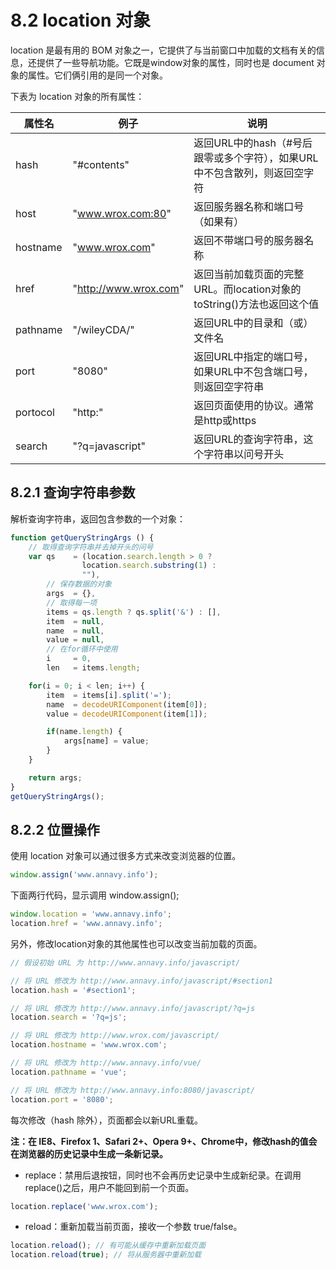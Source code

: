 # 8.2 location 对象

location 是最有用的 BOM 对象之一，它提供了与当前窗口中加载的文档有关的信息，还提供了一些导航功能。它既是window对象的属性，同时也是 document 对象的属性。它们俩引用的是同一个对象。

下表为 location 对象的所有属性：

| 属性名   | 例子                  | 说明                                                                      |
|----------|-----------------------|---------------------------------------------------------------------------|
| hash     | "#contents"           | 返回URL中的hash（#号后跟零或多个字符），如果URL中不包含散列，则返回空字符 |
| host     | "www.wrox.com:80"     | 返回服务器名称和端口号（如果有）                                          |
| hostname | "www.wrox.com"        | 返回不带端口号的服务器名称                                                |
| href     | "http://www.wrox.com" | 返回当前加载页面的完整 URL。而location对象的toString()方法也返回这个值    |
| pathname | "/wileyCDA/"          | 返回URL中的目录和（或）文件名                                             |
| port     | "8080"                | 返回URL中指定的端口号，如果URL中不包含端口号，则返回空字符串              |
| portocol | "http:"               | 返回页面使用的协议。通常是http或https                                     |
| search   | "?q=javascript"       | 返回URL的查询字符串，这个字符串以问号开头                                 |

## 8.2.1 查询字符串参数

解析查询字符串，返回包含参数的一个对象：

```javascript
function getQueryStringArgs () {
    // 取得查询字符串并去掉开头的问号
    var qs    = (location.search.length > 0 ?
                location.search.substring(1) :
                ""),
        // 保存数据的对象
        args  = {},
        // 取得每一项
        items = qs.length ? qs.split('&') : [],
        item  = null,
        name  = null,
        value = null,
        // 在for循环中使用
        i     = 0,
        len   = items.length;

    for(i = 0; i < len; i++) {
        item  = items[i].split('=');
        name  = decodeURIComponent(item[0]);
        value = decodeURIComponent(item[1]);

        if(name.length) {
            args[name] = value;
        }
    }

    return args;
}
getQueryStringArgs();
```

## 8.2.2 位置操作

使用 location 对象可以通过很多方式来改变浏览器的位置。

```javascript
window.assign('www.annavy.info');
```

下面两行代码，显示调用 window.assign();

```javascript
window.location = 'www.annavy.info';
location.href = 'www.annavy.info';
```

另外，修改location对象的其他属性也可以改变当前加载的页面。

```javascript
// 假设初始 URL 为 http://www.annavy.info/javascript/

// 将 URL 修改为 http://www.annavy.info/javascript/#section1
location.hash = '#section1';

// 将 URL 修改为 http://www.annavy.info/javascript/?q=js
location.search = '?q=js';

// 将 URL 修改为 http://www.wrox.com/javascript/
location.hostname = 'www.wrox.com';

// 将 URL 修改为 http://www.annavy.info/vue/
location.pathname = 'vue';

// 将 URL 修改为 http://www.annavy.info:8080/javascript/
location.port = '8080';
```

每次修改（hash 除外），页面都会以新URL重载。

**注：在 IE8、Firefox 1、Safari 2+、Opera 9+、Chrome中，修改hash的值会在浏览器的历史记录中生成一条新记录。**

- replace：禁用后退按钮，同时也不会再历史记录中生成新纪录。在调用replace()之后，用户不能回到前一个页面。

```javascript
location.replace('www.wrox.com');
```

- reload：重新加载当前页面，接收一个参数 true/false。

```javascript
location.reload(); // 有可能从缓存中重新加载页面
location.reload(true); // 将从服务器中重新加载
```